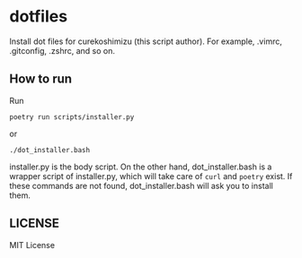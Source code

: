 # dotfiles

Install dot files for curekoshimizu (this script author).
For example, .vimrc, .gitconfig, .zshrc, and so on.


## How to run

Run

```
poetry run scripts/installer.py
```

or

```
./dot_installer.bash
```

installer.py is the body script.
On the other hand, dot_installer.bash is a wrapper script of installer.py, which will take care of `curl` and `poetry` exist.
If these commands are not found, dot_installer.bash will ask you to install them.

## LICENSE

MIT License

